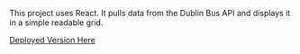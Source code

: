 This project uses React. It pulls data from the Dublin Bus API and displays it in a simple readable grid.


[Deployed Version Here](https://www.dubh.me/)
